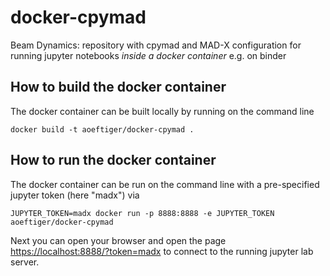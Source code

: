 # docker-cpymad
Beam Dynamics: repository with cpymad and MAD-X configuration for running jupyter notebooks *inside a docker container* e.g. on binder

## How to build the docker container
The docker container can be built locally by running on the command line

    docker build -t aoeftiger/docker-cpymad .

## How to run the docker container
The docker container can be run on the command line with a pre-specified jupyter token (here "madx") via

    JUPYTER_TOKEN=madx docker run -p 8888:8888 -e JUPYTER_TOKEN aoeftiger/docker-cpymad

Next you can open your browser and open the page [https://localhost:8888/?token=madx](https://localhost:8888/?token=madx) to connect to the running jupyter lab server.
